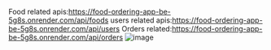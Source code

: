 Food related apis:https://food-ordering-app-be-5g8s.onrender.com/api/foods
users related apis:https://food-ordering-app-be-5g8s.onrender.com/api/users
Orders related:https://food-ordering-app-be-5g8s.onrender.com/api/orders
![image](https://github.com/Asha-vysyaraju/food-ordering-app-be/assets/18022094/1c9d08b7-f217-412f-b205-e2c207e09222)

